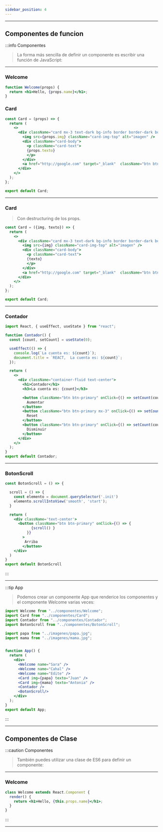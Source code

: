 ```yaml
---
sidebar_position: 4
---
```


---

## Componentes de funcion

:::info Componentes

> La forma más sencilla de definir un componente es escribir una función de JavaScript:
 
---
###   Welcome

```jsx
function Welcome(props) {
  return <h1>Hello, {props.name}</h1>;
}
```

###  Card

```jsx
const Card = (props) => {
  return (
    <>
      <div className="card mx-3 text-dark bg-info border border-dark border-3 ">
        <img src={props.img} className="card-img-top" alt="imagen" />
        <div className="card-body">
          <p className="card-text">
          {props.texto}
          </p>
        </div>
        <a href="http://google.com" target="_blank"  className="btn btn-primary">google.com</a>
      </div>
    </>
  );
};

export default Card;

```

---

###   Card

> Con destructuring de los props.

```jsx
const Card = ({img, texto}) => {
  return (
    <>
      <div className="card mx-3 text-dark bg-info border border-dark border-3 ">
        <img src={img} className="card-img-top" alt="imagen" />
        <div className="card-body">
          <p className="card-text">
          {texto}
          </p>
        </div>
        <a href="http://google.com" target="_blank"  className="btn btn-primary">google.com</a>
      </div>
    </>
  );
};

export default Card;
```

---
###  Contador

```jsx
import React, { useEffect, useState } from "react";

function Contador() {
  const [count, setCount] = useState(0);

  useEffect(() => {
    console.log(`La cuenta es: ${count}`);
    document.title = `REACT,  La cuenta es: ${count}`;
  });

  return (
    <>
      <div className="container-fluid text-center">
        <h1>Contador</h1>
        <h3>La cuenta es: {count}</h3>

        <button className="btn btn-primary" onClick={() => setCount(count + 1)}>
          Aumentar
        </button>
        <button className="btn btn-primary mx-3" onClick={() => setCount(count - count)}>
          Reset
        </button>
        <button className="btn btn-primary" onClick={() => setCount(count - 1)}>
          Disminuir
        </button>
      </div>
    </>
  );
}
export default Contador;
```

---
###  BotonScroll

```jsx
const BotonScroll = () => {

  scroll = () => {
    const elemento = document.querySelector('.init')
    elemento.scrollIntoView('smooth', 'start');
  }

  return (
    <div className='text-center'>
      <button className="btn btn-primary" onClick={() => { 
            {scroll() } 
          }}
        >
         Arriba
        </button>
    </div>
  )
}
export default BotonScroll
```



:::

---

:::tip App

> Podemos crear un componente App que renderice los componentes y el componente Welcome varias veces:

```jsx
import Welcome from "../componentes/Welcome";
import Card from "../componentes/Card";
import Contador from "../componentes/Contador";
import BotonScroll from "../componentes/BotonScroll";

import papa from "../imagenes/papa.jpg";
import mama from "../imagenes/mama.jpg";


function App() {
  return (
    <div>
      <Welcome name="Sara" />
      <Welcome name="Cahal" />
      <Welcome name="Edite" /> 
      <Card img={papa} texto="Juan" />
      <Card img={mama} texto="Antonia" />
      <Contador />
      <BotonScroll/>
    </div>
  );
}
export default App;
```
:::

---
## Componentes de Clase
:::caution Componentes
> También puedes utilizar una clase de ES6 para definir un componente:

---
###   Welcome
```jsx
class Welcome extends React.Component {
  render() {
    return <h1>Hello, {this.props.name}</h1>;
  }
}
```
:::

---
